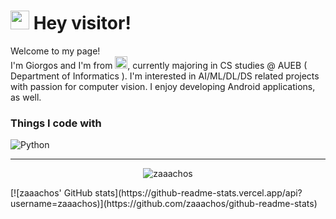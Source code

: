 <h1><img src="https://emojis.slackmojis.com/emojis/images/1643515023/10521/meow_code.gif?1643515023" width="30"/> Hey visitor!</h1>


<p>Welcome to my page! </br> I'm Giorgos and I'm from <img src="https://emojipedia-us.s3.dualstack.us-west-1.amazonaws.com/thumbs/160/google/313/flag-greece_1f1ec-1f1f7.png" width="20"/>, currently majoring in CS studies @ AUEB ( Department of Informatics ). I'm interested in AI/ML/DL/DS related projects with passion for computer vision. I enjoy developing Android applications, as well. </p>
<h3>Things I code with</h3>
<p>
  <img alt="Python" src="https://img.shields.io/badge/Python-yellow?style=for-the-badge&logo=python" />
</p>

------------
<p align="center"> <img src="https://komarev.com/ghpvc/?username=zaaachos" alt="zaaachos" /> </p>
[![zaaachos' GitHub stats](https://github-readme-stats.vercel.app/api?username=zaaachos)](https://github.com/zaaachos/github-readme-stats)





